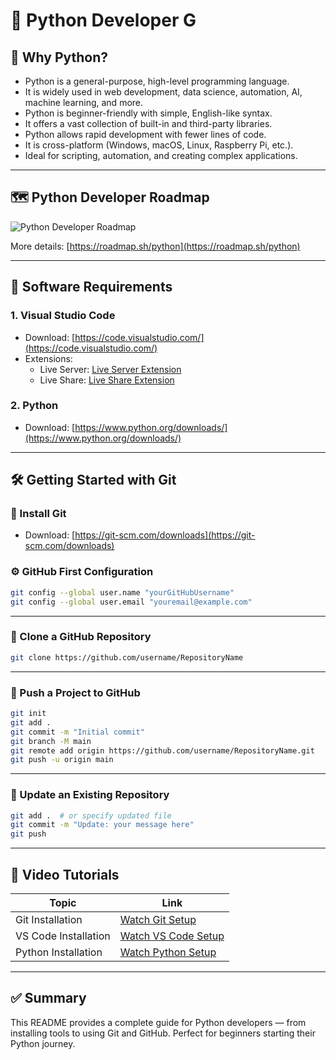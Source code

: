 # 🐍 Python Developer G

## 📌 Why Python?
* Python is a general-purpose, high-level programming language.
* It is widely used in web development, data science, automation, AI, machine learning, and more.
* Python is beginner-friendly with simple, English-like syntax.
* It offers a vast collection of built-in and third-party libraries.
* Python allows rapid development with fewer lines of code.
* It is cross-platform (Windows, macOS, Linux, Raspberry Pi, etc.).
* Ideal for scripting, automation, and creating complex applications.

---

## 🗺️ Python Developer Roadmap
![Python Developer Roadmap](https://roadmap.sh/roadmaps/python.png)

More details: [https://roadmap.sh/python](https://roadmap.sh/python)

---

## 🧰 Software Requirements

### 1. Visual Studio Code
- Download: [https://code.visualstudio.com/](https://code.visualstudio.com/)
- Extensions:
  - Live Server: [Live Server Extension](https://marketplace.visualstudio.com/items?itemName=ritwickdey.LiveServer)
  - Live Share: [Live Share Extension](https://code.visualstudio.com/learn/collaboration/live-share)

### 2. Python
- Download: [https://www.python.org/downloads/](https://www.python.org/downloads/)

---

## 🛠️ Getting Started with Git

### 🔽 Install Git
- Download: [https://git-scm.com/downloads](https://git-scm.com/downloads)

### ⚙️ GitHub First Configuration
```bash
git config --global user.name "yourGitHubUsername"
git config --global user.email "youremail@example.com"
```

---

### 📂 Clone a GitHub Repository
```bash
git clone https://github.com/username/RepositoryName
```

---

### 🚀 Push a Project to GitHub
```bash
git init
git add .
git commit -m "Initial commit"
git branch -M main
git remote add origin https://github.com/username/RepositoryName.git
git push -u origin main
```

---

### 🔁 Update an Existing Repository
```bash
git add .  # or specify updated file
git commit -m "Update: your message here"
git push
```

---

## 🎥 Video Tutorials

| Topic                 | Link |
|----------------------|------|
| Git Installation     | [Watch Git Setup](https://www.youtube.com/watch?v=SWYqp7iY_Tc) |
| VS Code Installation | [Watch VS Code Setup](https://www.youtube.com/watch?v=I5lRmvAZweI) |
| Python Installation  | [Watch Python Setup](https://www.youtube.com/watch?v=YYXdXT2l-Gg) |

---

## ✅ Summary

This README provides a complete guide for Python developers — from installing tools to using Git and GitHub. Perfect for beginners starting their Python journey.
